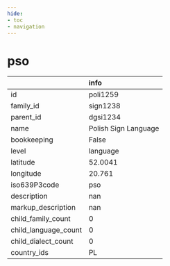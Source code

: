 ```yaml
---
hide:
- toc
- navigation
---
```

# pso
|                      | info                 |
|:---------------------|:---------------------|
| id                   | poli1259             |
| family_id            | sign1238             |
| parent_id            | dgsi1234             |
| name                 | Polish Sign Language |
| bookkeeping          | False                |
| level                | language             |
| latitude             | 52.0041              |
| longitude            | 20.761               |
| iso639P3code         | pso                  |
| description          | nan                  |
| markup_description   | nan                  |
| child_family_count   | 0                    |
| child_language_count | 0                    |
| child_dialect_count  | 0                    |
| country_ids          | PL                   |